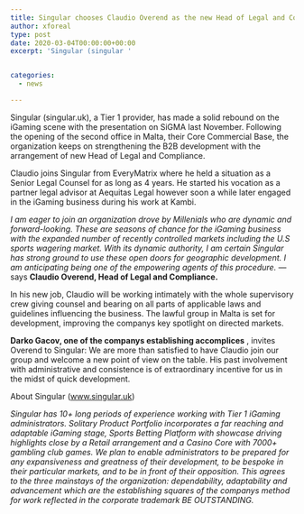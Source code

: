 ```yaml
---
title: Singular chooses Claudio Overend as the new Head of Legal and Compliance
author: xforeal 
type: post
date: 2020-03-04T00:00:00+00:00
excerpt: 'Singular (singular '


categories:
  - news

---
```

Singular (singular.uk), a Tier 1 provider, has made a solid rebound on the iGaming scene with the presentation on SiGMA last November. Following the opening of the second office in Malta, their Core Commercial Base, the organization keeps on strengthening the B2B development with the arrangement of new Head of Legal and Compliance. 

Claudio joins Singular from EveryMatrix where he held a situation as a Senior Legal Counsel for as long as 4 years. He started his vocation as a partner legal advisor at Aequitas Legal however soon a while later engaged in the iGaming business during his work at Kambi. 

_I am eager to join an organization drove by Millenials who are dynamic and forward-looking. These are seasons of chance for the iGaming business with the expanded number of recently controlled markets including the U.S sports wagering market. With its dynamic authority, I am certain Singular has strong ground to use these open doors for geographic development. I am anticipating being one of the empowering agents of this procedure._ &#8212; says **Claudio Overend, Head of Legal and Compliance.** 

In his new job, Claudio will be working intimately with the whole supervisory crew giving counsel and bearing on all parts of applicable laws and guidelines influencing the business. The lawful group in Malta is set for development, improving the companys key spotlight on directed markets. 

**Darko Gacov, one of the companys establishing accomplices** , invites Overend to Singular: We are more than satisfied to have Claudio join our group and welcome a new point of view on the table. His past involvement with administrative and consistence is of extraordinary incentive for us in the midst of quick development. 

About Singular (www.singular.uk) 

_Singular has 10+ long periods of experience working with Tier 1 iGaming administrators. Solitary Product Portfolio incorporates a far reaching and adaptable iGaming stage, Sports Betting Platform with showcase driving highlights close by a Retail arrangement and a Casino Core with 7000+ gambling club games. We plan to enable administrators to be prepared for any expansiveness and greatness of their development, to be bespoke in their particular markets, and to be in front of their opposition. This agrees to the three mainstays of the organization: dependability, adaptability and advancement which are the establishing squares of the companys method for work reflected in the corporate trademark BE OUTSTANDING._